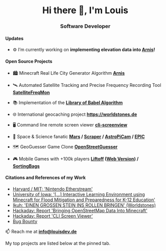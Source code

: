 <h1 align="center">Hi there 👋, I'm Louis</h1>
<h3 align="center">Software Developer</h3>

<h4>Updates</h4>

- ⚙️ I’m currently working on **implementing elevation data into [Arnis](https://github.com/louis-e/arnis)!**

<h4>Open Source Projects</h4>

- 🏙️ Minecraft Real Life City Generator Algorithm **[Arnis](https://github.com/louis-e/arnis)**

- 🛰 Automated Satellite Tracking and Precise Frequency Recording Tool **[SatelliteFreqMon](https://github.com/louis-e/SatelliteFreqMon)**

- 📚 Implementation of the **[Library of Babel Algorithm](https://github.com/louis-e/LibraryOfBabel-Python)**

- 🌐 International geocaching project **https://worldstones.de**

- 🖥️ Command line remote screen viewer **[cli-screenview](https://github.com/louis-e/cli-screenview)**

- 🌌 Space & Science fanatic **[Mars](https://louisdev.de/mars) / [Scraper](https://github.com/louis-e/mars-rover-camera-scraper) / [AstroPiCam](https://github.com/louis-e/astropicam) / [EPIC](https://github.com/louis-e/nasa-api-earthpolychromaticimagingcamera)**

- 🗺 GeoGuesser Game Clone **[OpenStreetGuesser](https://github.com/louis-e/OpenStreetGuesser)**

- 🎮 Mobile Games with +100k players **[Liftoff](https://play.google.com/store/apps/details?id=com.cherryfactory.liftoff) ([Web Version](https://louisdev.de/liftoff)) / [SortingBags](https://play.google.com/store/apps/details?id=com.cherryfactory.sortingbags)**

<h4>Citations and References of my Work</h4>

- [Harvard / MIT: 'Nintendo Etherstream'](https://fpga.mit.edu/videos/2023/team41/report.pdf)
- [University of Iowa: '[...] Interactive Learning Environment using Minecraft for Flood Mitigation and Preparedness for K-12 Education'](https://www.researchgate.net/publication/384644535_Floodcraft_Game-based_Interactive_Learning_Environment_using_Minecraft_for_Flood_Mitigation_and_Preparedness_for_K-12_Education)
- [Ikuh: 'EINEN GROSSEN STEIN INS ROLLEN BRINGEN' (Worldstones)](https://www.kljb-eichstaett.de/ikuh/)
- [Hackaday: Report 'Bringing OpenStreetMap Data Into Minecraft'](https://hackaday.com/2024/12/30/bringing-openstreetmap-data-into-minecraft/)
- [Hackaday: Report 'CLI Screen Viewer'](https://hackaday.com/2022/05/31/remote-screen-viewer-is-text-only)
- [Bug Bounty](https://hackerone.com/louis-e/badges?type=user)


📫 Reach me at **info@louisdev.de**

My top projects are listed below at the pinned tab.

